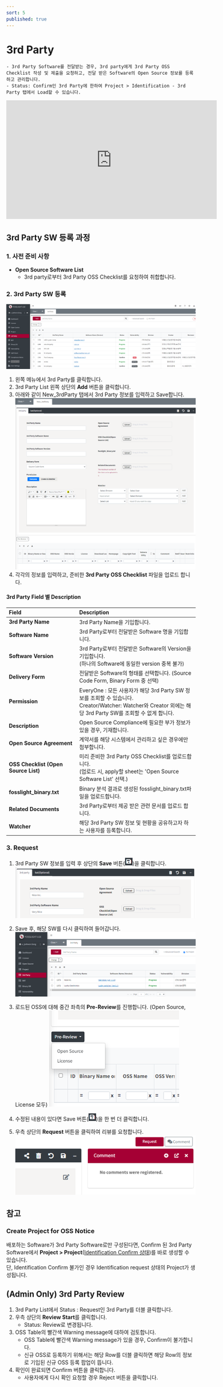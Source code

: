 ```yaml
---
sort: 5
published: true
---
```

# 3rd Party
```note
- 3rd Party Software를 전달받는 경우, 3rd party에게 3rd Party OSS Checklist 작성 및 제출을 요청하고, 전달 받은 Software의 Open Source 정보를 등록하고 관리합니다.
- Status: Confirm인 3rd Party에 한하여 Project > Identification - 3rd Party 탭에서 Load할 수 있습니다. 
```
<iframe width="560" height="315" src="https://www.youtube.com/embed/U1u1jnQp5Bc" title="YouTube video player" frameborder="0" allow="accelerometer; autoplay; clipboard-write; encrypted-media; gyroscope; picture-in-picture" allowfullscreen></iframe>

## 3rd Party SW 등록 과정
### 1. 사전 준비 사항
- **Open Source Software List**
    - 3rd party로부터 3rd Party OSS Checklist를 요청하여 취합합니다.

### 2. 3rd Party SW 등록
![3rd_party_list](images/5_third_party_list.PNG)
1. 왼쪽 메뉴에서 3rd Party를 클릭합니다.
2. 3rd Party List 왼쪽 상단의 **Add** 버튼을 클릭합니다.
3. 아래와 같이 New_3rdParty 탭에서 3rd Party 정보를 입력하고 Save합니다.  
    ![3rd_party_new](images/5_third_party_new.PNG)
4. 각각의 정보를 입력하고, 준비한 **3rd Party OSS Checklist** 파일을 업로드 합니다.

#### 3rd Party Field 별 Description

|Field| Description |
|:---|:---|
|**3rd Party Name**|3rd Party Name을 기입합니다.|
|**Software Name**|3rd Party로부터 전달받은 Software 명을 기입합니다.|
|**Software Version**|3rd Party로부터 전달받은 Software의 Version을 기입합니다. <br>(하나의 Software에 동일한 version 중복 불가)|
|**Delivery Form**|전달받은 Software의 형태를 선택합니다. (Source Code Form, Binary Form 중 선택)|
|**Permission**| EveryOne : 모든 사용자가 해당 3rd Party SW 정보를 조회할 수 있습니다. <br>Creator/Watcher: Watcher와 Creator 외에는 해당 3rd Party SW를 조회할 수 없게 합니다.|
|**Description**| Open Source Compliance에 필요한 부가 정보가 있을 경우, 기재합니다.|
|**Open Source Agreement**|계약서를 해당 시스템에서 관리하고 싶은 경우에만 첨부합니다.|
|**OSS Checklist (Open Source List)**| 미리 준비한 3rd Party OSS Checklist를 업로드합니다. <br>(업로드 시, apply할 sheet는 'Open Source Software List' 선택.)|
|**fosslight_binary.txt**| Binary 분석 결과로 생성된 fosslight_binary.txt파일을 업로드합니다.|
|**Related Documents**|3rd Party로부터 제공 받은 관련 문서를 업로드 합니다.|
|**Watcher**|해당 3rd Party SW 정보 및 현황을 공유하고자 하는 사용자를 등록합니다.|


### 3. Request
1. 3rd Party SW 정보를 입력 후 상단의 **Save** 버튼(<img src="images/save_button.PNG" width="20" height="20" />)을 클릭합니다.
    ![3rd_party_save](images/5_third_party_save.PNG)

2. Save 후, 해당 SW를 다시 클릭하여 들어갑니다.
    ![3rd_party_save](images/5_third_party_save_2.PNG)

3. 로드된 OSS에 대해 중간 좌측의 **Pre-Review**를 진행합니다. (Open Source, License 모두)
    ![3rd_party_save](images/5_third_party_save_3.PNG)

4. 수정된 내용이 있다면 Save 버튼(<img src="images/save_button.PNG" width="20" height="20" />)을 한 번 더 클릭합니다.

5. 우측 상단의 **Request** 버튼을 클릭하여 리뷰를 요청합니다.
    ![3rd_party_save](images/5_third_party_save_5_request.PNG)

## 참고
### Create Project for OSS Notice
배포하는 Software가 3rd Party Software로만 구성된다면, Confirm 된 3rd Party Software에서 **Project > Project**(<U>Identification Confirm 상태</U>)를 바로 생성할 수 있습니다.    
단, Identification Confirm 불가인 경우 Identification request 상태의 Project가 생성됩니다.


## (Admin Only) 3rd Party Review
1. 3rd Party List에서 Status : Request인 3rd Party를 더블 클릭합니다. 
2. 우측 상단의 **Review Start**를 클릭합니다. 
    - Status: Review로 변경됩니다. 
3. OSS Table의 빨간색 Warning message에 대하여 검토합니다. 
    - OSS Table에 빨간색 Warning message가 있을 경우, Confirm이 불가합니다. 
    - 신규 OSS로 등록하기 위해서는 해당 Row를 더블 클릭하면 해당 Row의 정보로 기입된 신규 OSS 등록 팝업이 뜹니다. 
4. 확인이 완료되면 Confirm 버튼을 클릭합니다.   
    - 사용자에게 다시 확인 요청할 경우 Reject 버튼을 클릭합니다.
